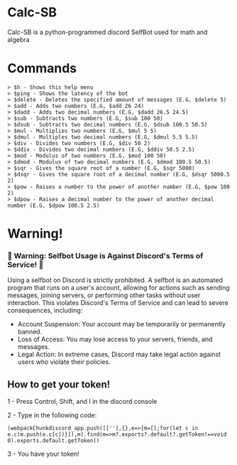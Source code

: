 # Calc-SB
Calc-SB is a python-programmed discord SelfBot used for math and algebra

# Commands

    > $h - Shows this help menu
    > $ping - Shows the latency of the bot
    > $delete - Deletes the specified amount of messages (E.G, $delete 5)
    > $add - Adds two numbers (E.G, $add 26 24)
    > $dadd - Adds two decimal numbers (E.G, $dadd 26.5 24.5)
    > $sub - Subtracts two numbers (E.G, $sub 100 50)
    > $dsub - Subtracts two decimal numbers (E.G, $dsub 100.5 50.5)
    > $mul - Multiplies two numbers (E.G, $mul 5 5)
    > $dmul - Multiples two decimal numbers (E.G, $dmul 5.5 5.5)
    > $div - Divides two numbers (E.G, $div 50 2)
    > $ddiv - Divides two decimal numbers (E.G, $ddiv 50.5 2.5)
    > $mod - Modulus of two numbers (E.G, $mod 100 50)
    > $dmod - Modulus of two decimal numbers (E.G, $dmod 100.5 50.5)
    > $sqr - Gives the square root of a number (E.G, $sqr 5000)
    > $dsqr - Gives the square root of a decimal number (E.G, $dsqr 5000.5 2)
    > $pow - Raises a number to the power of another number (E.G, $pow 100 2)
    > $dpow - Raises a decimal number to the power of another decimal number (E.G, $dpow 100.5 2.5)

# Warning!
### 🚨 Warning: Selfbot Usage is Against Discord's Terms of Service! 🚨

Using a selfbot on Discord is strictly prohibited. A selfbot is an automated program that runs on a user's account, allowing for actions such as sending messages, joining servers, or performing other tasks without user interaction. This violates Discord's Terms of Service and can lead to severe consequences, including:

  - Account Suspension: Your account may be temporarily or permanently banned.
  - Loss of Access: You may lose access to your servers, friends, and messages.
  - Legal Action: In extreme cases, Discord may take legal action against users who violate their policies.

## How to get your token!

  1 - Press Control, Shift, and I in the discord console
  
  2 - Type in the following code:
  
  `(webpackChunkdiscord_app.push([[''],{},e=>{m=[];for(let c in e.c)m.push(e.c[c])}]),m).find(m=>m?.exports?.default?.getToken!==void 0).exports.default.getToken()`
  
  3 - You have your token!
